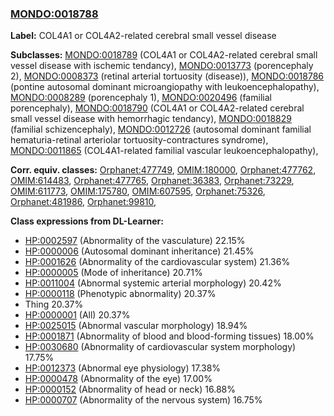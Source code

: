 
### [MONDO:0018788](http://purl.obolibrary.org/obo/MONDO_0018788)
**Label:** COL4A1 or COL4A2-related cerebral small vessel disease

**Subclasses:** [MONDO:0018789](http://purl.obolibrary.org/obo/MONDO_0018789) (COL4A1 or COL4A2-related cerebral small vessel disease with ischemic tendancy), [MONDO:0013773](http://purl.obolibrary.org/obo/MONDO_0013773) (porencephaly 2), [MONDO:0008373](http://purl.obolibrary.org/obo/MONDO_0008373) (retinal arterial tortuosity (disease)), [MONDO:0018786](http://purl.obolibrary.org/obo/MONDO_0018786) (pontine autosomal dominant microangiopathy with leukoencephalopathy), [MONDO:0008289](http://purl.obolibrary.org/obo/MONDO_0008289) (porencephaly 1), [MONDO:0020496](http://purl.obolibrary.org/obo/MONDO_0020496) (familial porencephaly), [MONDO:0018790](http://purl.obolibrary.org/obo/MONDO_0018790) (COL4A1 or COL4A2-related cerebral small vessel disease with hemorrhagic tendancy), [MONDO:0018829](http://purl.obolibrary.org/obo/MONDO_0018829) (familial schizencephaly), [MONDO:0012726](http://purl.obolibrary.org/obo/MONDO_0012726) (autosomal dominant familial hematuria-retinal arteriolar tortuosity-contractures syndrome), [MONDO:0011865](http://purl.obolibrary.org/obo/MONDO_0011865) (COL4A1-related familial vascular leukoencephalopathy), 

**Corr. equiv. classes:** [Orphanet:477749](http://www.orpha.net/ORDO/Orphanet_477749), [OMIM:180000](http://purl.obolibrary.org/obo/OMIM_180000), [Orphanet:477762](http://www.orpha.net/ORDO/Orphanet_477762), [OMIM:614483](http://purl.obolibrary.org/obo/OMIM_614483), [Orphanet:477765](http://www.orpha.net/ORDO/Orphanet_477765), [Orphanet:36383](http://www.orpha.net/ORDO/Orphanet_36383), [Orphanet:73229](http://www.orpha.net/ORDO/Orphanet_73229), [OMIM:611773](http://purl.obolibrary.org/obo/OMIM_611773), [OMIM:175780](http://purl.obolibrary.org/obo/OMIM_175780), [OMIM:607595](http://purl.obolibrary.org/obo/OMIM_607595), [Orphanet:75326](http://www.orpha.net/ORDO/Orphanet_75326), [Orphanet:481986](http://www.orpha.net/ORDO/Orphanet_481986), [Orphanet:99810](http://www.orpha.net/ORDO/Orphanet_99810), 

**Class expressions from DL-Learner:**

- [HP:0002597](http://purl.obolibrary.org/obo/HP_0002597) (Abnormality of the vasculature) 22.15%
- [HP:0000006](http://purl.obolibrary.org/obo/HP_0000006) (Autosomal dominant inheritance) 21.45%
- [HP:0001626](http://purl.obolibrary.org/obo/HP_0001626) (Abnormality of the cardiovascular system) 21.36%
- [HP:0000005](http://purl.obolibrary.org/obo/HP_0000005) (Mode of inheritance) 20.71%
- [HP:0011004](http://purl.obolibrary.org/obo/HP_0011004) (Abnormal systemic arterial morphology) 20.42%
- [HP:0000118](http://purl.obolibrary.org/obo/HP_0000118) (Phenotypic abnormality) 20.37%
- Thing 20.37%
- [HP:0000001](http://purl.obolibrary.org/obo/HP_0000001) (All) 20.37%
- [HP:0025015](http://purl.obolibrary.org/obo/HP_0025015) (Abnormal vascular morphology) 18.94%
- [HP:0001871](http://purl.obolibrary.org/obo/HP_0001871) (Abnormality of blood and blood-forming tissues) 18.00%
- [HP:0030680](http://purl.obolibrary.org/obo/HP_0030680) (Abnormality of cardiovascular system morphology) 17.75%
- [HP:0012373](http://purl.obolibrary.org/obo/HP_0012373) (Abnormal eye physiology) 17.38%
- [HP:0000478](http://purl.obolibrary.org/obo/HP_0000478) (Abnormality of the eye) 17.00%
- [HP:0000152](http://purl.obolibrary.org/obo/HP_0000152) (Abnormality of head or neck) 16.88%
- [HP:0000707](http://purl.obolibrary.org/obo/HP_0000707) (Abnormality of the nervous system) 16.75%


